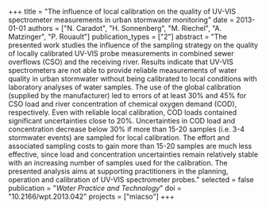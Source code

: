 +++
title = "The influence of local calibration on the quality of UV-VIS spectrometer measurements in urban stormwater monitoring"
date = 2013-01-01
authors = ["N. Caradot", "H. Sonnenberg", "M. Riechel", "A. Matzinger", "P. Rouault"]
publication_types = ["2"]
abstract = "The presented work studies the influence of the sampling strategy on the quality of locally calibrated UV-VIS probe measurements in combined sewer overflows (CSO) and the receiving river. Results indicate that UV-VIS spectrometers are not able to provide reliable measurements of water quality in urban stormwater without being calibrated to local conditions with laboratory analyses of water samples. The use of the global calibration (supplied by the manufacturer) led to errors of at least 30% and 45% for CSO load and river concentration of chemical oxygen demand (COD), respectively. Even with reliable local calibration, COD loads contained significant uncertainties close to 20%. Uncertainties in COD load and concentration decrease below 30% if more than 15-20 samples (i.e. 3-4 stormwater events) are sampled for local calibration. The effort and associated sampling costs to gain more than 15-20 samples are much less effective, since load and concentration uncertainties remain relatively stable with an increasing number of samples used for the calibration. The presented analysis aims at supporting practitioners in the planning, operation and calibration of UV-VIS spectrometer probes."
selected = false
publication = "*Water Practice and Technology*"
doi = "10.2166/wpt.2013.042"
projects = ["miacso"]
+++

